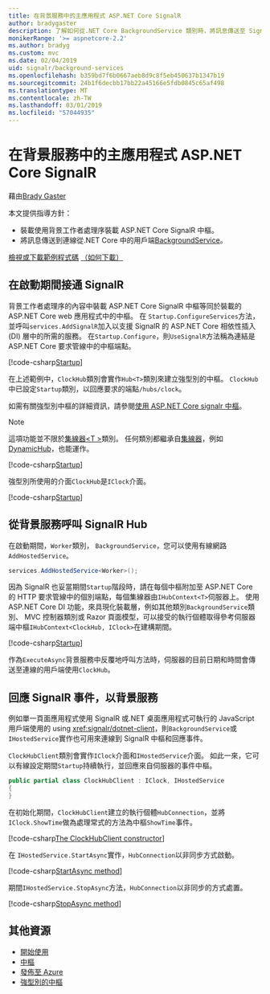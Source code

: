 ```yaml
---
title: 在背景服務中的主應用程式 ASP.NET Core SignalR
author: bradygaster
description: 了解如何從.NET Core BackgroundService 類別時，將訊息傳送至 SignalR 用戶端。
monikerRange: '>= aspnetcore-2.2'
ms.author: bradyg
ms.custom: mvc
ms.date: 02/04/2019
uid: signalr/background-services
ms.openlocfilehash: b359bd7f6b0667aeb8d9c8f5eb450637b1347b19
ms.sourcegitcommit: 24b1f6decbb17bb22a45166e5fdb0845c65af498
ms.translationtype: MT
ms.contentlocale: zh-TW
ms.lasthandoff: 03/01/2019
ms.locfileid: "57044935"
---
```

# <a name="host-aspnet-core-signalr-in-background-services"></a>在背景服務中的主應用程式 ASP.NET Core SignalR

藉由[Brady Gaster](https://twitter.com/bradygaster)

本文提供指導方針：

* 裝載使用背景工作者處理序裝載 ASP.NET Core SignalR 中樞。
* 將訊息傳送到連線從.NET Core 中的用戶端[BackgroundService](xref:Microsoft.Extensions.Hosting.BackgroundService)。

[檢視或下載範例程式碼](https://github.com/aspnet/Docs/tree/master/aspnetcore/signalr/background-service/sample/) [（如何下載）](xref:index#how-to-download-a-sample)

## <a name="wire-up-signalr-during-startup"></a>在啟動期間接通 SignalR

背景工作者處理序的內容中裝載 ASP.NET Core SignalR 中樞等同於裝載的 ASP.NET Core web 應用程式中的中樞。 在 `Startup.ConfigureServices`方法，並呼叫`services.AddSignalR`加入以支援 SignalR 的 ASP.NET Core 相依性插入 (DI) 層中的所需的服務。 在`Startup.Configure`，則`UseSignalR`方法稱為連結是 ASP.NET Core 要求管線中的中樞端點。

[!code-csharp[Startup](background-service/sample/Server/Startup.cs?name=Startup)]

在上述範例中，`ClockHub`類別會實作`Hub<T>`類別來建立強型別的中樞。 `ClockHub`中已設定`Startup`類別，以回應要求的端點`/hubs/clock`。

如需有關強型別中樞的詳細資訊，請參閱[使用 ASP.NET Core signalr 中樞](xref:signalr/hubs#strongly-typed-hubs)。

> [!NOTE]
> 這項功能並不限於[集線器\<T >](xref:Microsoft.AspNetCore.SignalR.Hub`1)類別。 任何類別都繼承自[集線器](xref:Microsoft.AspNetCore.SignalR.Hub)，例如[DynamicHub](xref:Microsoft.AspNetCore.SignalR.DynamicHub)，也能運作。

[!code-csharp[Startup](background-service/sample/Server/ClockHub.cs?name=ClockHub)]

強型別所使用的介面`ClockHub`是`IClock`介面。

[!code-csharp[Startup](background-service/sample/HubServiceInterfaces/IClock.cs?name=IClock)]

## <a name="call-a-signalr-hub-from-a-background-service"></a>從背景服務呼叫 SignalR Hub

在啟動期間，`Worker`類別， `BackgroundService`，您可以使用有線網路`AddHostedService`。

```csharp
services.AddHostedService<Worker>();
```

因為 SignalR 也妥當期間`Startup`階段時，請在每個中樞附加至 ASP.NET Core 的 HTTP 要求管線中的個別端點，每個集線器由`IHubContext<T>`伺服器上。 使用 ASP.NET Core DI 功能，來具現化裝載層，例如其他類別`BackgroundService`類別、 MVC 控制器類別或 Razor 頁面模型，可以接受的執行個體取得參考伺服器端中樞`IHubContext<ClockHub, IClock>`在建構期間。

[!code-csharp[Startup](background-service/sample/Server/Worker.cs?name=Worker)]

作為`ExecuteAsync`背景服務中反覆地呼叫方法時，伺服器的目前日期和時間會傳送至連線的用戶端使用`ClockHub`。

## <a name="react-to-signalr-events-with-background-services"></a>回應 SignalR 事件，以背景服務

例如單一頁面應用程式使用 SignalR 或.NET 桌面應用程式可執行的 JavaScript 用戶端使用的 using <xref:signalr/dotnet-client>，則`BackgroundService`或`IHostedService`實作也可用來連線到 SignalR 中樞和回應事件。

`ClockHubClient`類別會實作`IClock`介面和`IHostedService`介面。 如此一來，它可以有線設定期間`Startup`持續執行，並回應來自伺服器的事件中樞。 

```csharp
public partial class ClockHubClient : IClock, IHostedService
{
}
```

在初始化期間，`ClockHubClient`建立的執行個體`HubConnection`，並將`IClock.ShowTime`做為處理常式的方法為中樞`ShowTime`事件。

[!code-csharp[The ClockHubClient constructor](background-service/sample/Clients.ConsoleTwo/ClockHubClient.cs?name=ClockHubClientCtor)]

在 `IHostedService.StartAsync`實作，`HubConnection`以非同步方式啟動。

[!code-csharp[StartAsync method](background-service/sample/Clients.ConsoleTwo/ClockHubClient.cs?name=StartAsync)]

期間`IHostedService.StopAsync`方法，`HubConnection`以非同步的方式處置。

[!code-csharp[StopAsync method](background-service/sample/Clients.ConsoleTwo/ClockHubClient.cs?name=StopAsync)]

## <a name="additional-resources"></a>其他資源

* [開始使用](xref:tutorials/signalr)
* [中樞](xref:signalr/hubs)
* [發佈至 Azure](xref:signalr/publish-to-azure-web-app)
* [強型別的中樞](xref:signalr/hubs#strongly-typed-hubs)
